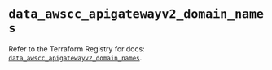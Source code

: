 # `data_awscc_apigatewayv2_domain_names`

Refer to the Terraform Registry for docs: [`data_awscc_apigatewayv2_domain_names`](https://registry.terraform.io/providers/hashicorp/awscc/0.70.0/docs/data-sources/apigatewayv2_domain_names).
